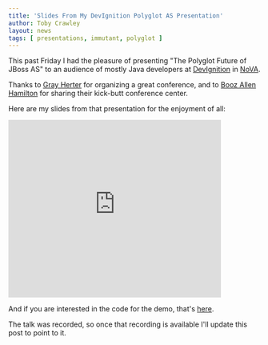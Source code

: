 ```yaml
---
title: 'Slides From My DevIgnition Polyglot AS Presentation'
author: Toby Crawley
layout: news
tags: [ presentations, immutant, polyglot ]
---
```


This past Friday I had the pleasure of presenting "The Polyglot Future of JBoss AS" to an audience of 
mostly Java developers at [DevIgnition](http://devignition.com/)
in [NoVA](http://en.wikipedia.org/wiki/Northern_Virginia).

Thanks to [Gray Herter](http://www.linkedin.com/pub/gray-herter/a/60a/111) for organizing a
great conference, and to [Booz Allen Hamilton](http://www.boozallen.com/) for sharing their
kick-butt conference center.

Here are my slides from that presentation for the enjoyment of all:

<div style="width:425px" id="__ss_10468066"><iframe src="http://www.slideshare.net/slideshow/embed_code/10468066" width="425" height="355" frameborder="0" marginwidth="0" marginheight="0" scrolling="no"></iframe></div>

And if you are interested in the code for the demo, that's [here](https://github.com/tobias/dev-ignition-demo).

The talk was recorded, so once that recording is available I'll update this post to point to it.
